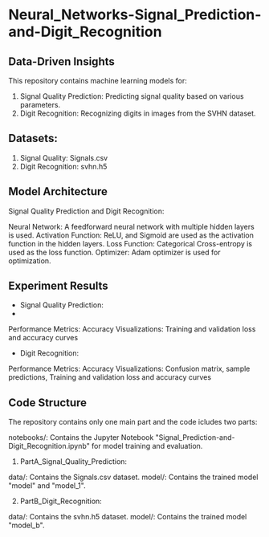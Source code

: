 # Neural_Networks-Signal_Prediction-and-Digit_Recognition

## Data-Driven Insights

This repository contains machine learning models for:

1. Signal Quality Prediction: Predicting signal quality based on various parameters.
2. Digit Recognition: Recognizing digits in images from the SVHN dataset.

## Datasets:

1. Signal Quality: Signals.csv
2. Digit Recognition: svhn.h5

## Model Architecture

Signal Quality Prediction and Digit Recognition:

Neural Network: A feedforward neural network with multiple hidden layers is used.
Activation Function: ReLU, and Sigmoid are used as the activation function in the hidden layers.
Loss Function: Categorical Cross-entropy is used as the loss function.
Optimizer: Adam optimizer is used for optimization.

## Experiment Results

* Signal Quality Prediction:
* 
Performance Metrics: Accuracy
Visualizations: Training and validation loss and accuracy curves

* Digit Recognition:

Performance Metrics: Accuracy
Visualizations: Confusion matrix, sample predictions, Training and validation loss and accuracy curves


## Code Structure

The repository contains only one main part and the code icludes two parts:

notebooks/: Contains the Jupyter Notebook "Signal_Prediction-and-Digit_Recognition.ipynb" for model training and evaluation.

1. PartA_Signal_Quality_Prediction:

data/: Contains the Signals.csv dataset.
model/: Contains the trained model "model" and "model_1".

2. PartB_Digit_Recognition:

data/: Contains the svhn.h5 dataset.
model/: Contains the trained model "model_b".

